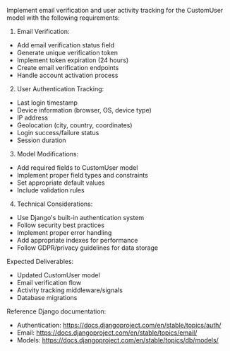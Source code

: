 Implement email verification and user activity tracking for the CustomUser model with the following requirements:

1. Email Verification:
- Add email verification status field
- Generate unique verification token
- Implement token expiration (24 hours)
- Create email verification endpoints
- Handle account activation process

2. User Authentication Tracking:
- Last login timestamp
- Device information (browser, OS, device type)
- IP address
- Geolocation (city, country, coordinates)
- Login success/failure status
- Session duration

3. Model Modifications:
- Add required fields to CustomUser model
- Implement proper field types and constraints
- Set appropriate default values
- Include validation rules

4. Technical Considerations:
- Use Django's built-in authentication system
- Follow security best practices
- Implement proper error handling
- Add appropriate indexes for performance
- Follow GDPR/privacy guidelines for data storage

Expected Deliverables:
- Updated CustomUser model
- Email verification flow
- Activity tracking middleware/signals
- Database migrations

Reference Django documentation:
- Authentication: https://docs.djangoproject.com/en/stable/topics/auth/
- Email: https://docs.djangoproject.com/en/stable/topics/email/
- Models: https://docs.djangoproject.com/en/stable/topics/db/models/